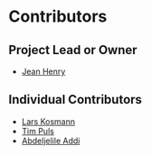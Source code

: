 # Contributors

## Project Lead or Owner

* [Jean Henry](https://github.com/ansjhenry)

## Individual Contributors

* [Lars Kosmann](https://github.com/anslkosmann)
* [Tim Puls](https://github.com/anstpuls)
* [Abdeljelile Addi](https://github.com/aaddi06)
